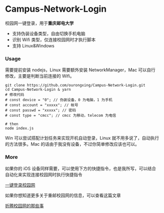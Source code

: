 # Campus-Network-Login
校园网一键登录，用于**重庆邮电大学**
- 支持伪装设备类型，自由切换手机电脑
- 识别 Wifi 类型，仅连接校园网时才执行脚本
- 支持 Linux&Windows

### Usage

需要提前安装 nodejs，Linux 需要额外安装 NetworkManager，Mac 可以自行修改，主要是判断当前连接的 Wifi。

```shell
git clone https://github.com/ourongxing/Campus-Network-Login.git
cd Campus-Network-Login & yarn
# 修改代码
# const device = "0"; // 伪装设备，0 为电脑，1 为手机
# const account = "xxxxx"; // 帐号
# const passwd = "xxxxx"; // 密码
# const type = "cmcc"; // cmcc 为移动，telecom 为电信

# then
node index.js
```

 Win 可以尝试搭配计划任务来实现开机自动登录，Linux 就不用多说了，自动执行的方法很多。Mac 的话由于我没有设备，不过你简单修改应该也可以。

### More

如果你的 iOS 设备同样需要，可以使用下方的快捷指令，也是我所写，可以结合自动化来实现连接校园网时执行快捷指令

[一键登录校园网](https://www.icloud.com/shortcuts/f8c149eed3874a36a2f96283986b4e06)

如果你想知道更多关于重邮校园网的信息，可以查看这篇文章

[折腾校园网的那些事](https://www.notion.so/busiyi/12ad895be20f42e7bad68648c81adf0a)